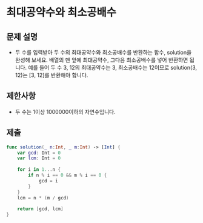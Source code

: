 # 최대공약수와 최소공배수
## 문제 설명
- 두 수를 입력받아 두 수의 최대공약수와 최소공배수를 반환하는 함수, solution을 완성해 보세요. 배열의 맨 앞에 최대공약수, 그다음 최소공배수를 넣어 반환하면 됩니다. 예를 들어 두 수 3, 12의 최대공약수는 3, 최소공배수는 12이므로 solution(3, 12)는 [3, 12]를 반환해야 합니다.

## 제한사항
- 두 수는 1이상 1000000이하의 자연수입니다.

## 제출

```swift
func solution(_ n:Int, _ m:Int) -> [Int] {
    var gcd: Int = 0
    var lcm: Int = 0
    
    for i in 1...n {
        if n % i == 0 && m % i == 0 {
            gcd = i
        }
    }
    lcm = n * (m / gcd)
    
    return [gcd, lcm]
}
```

